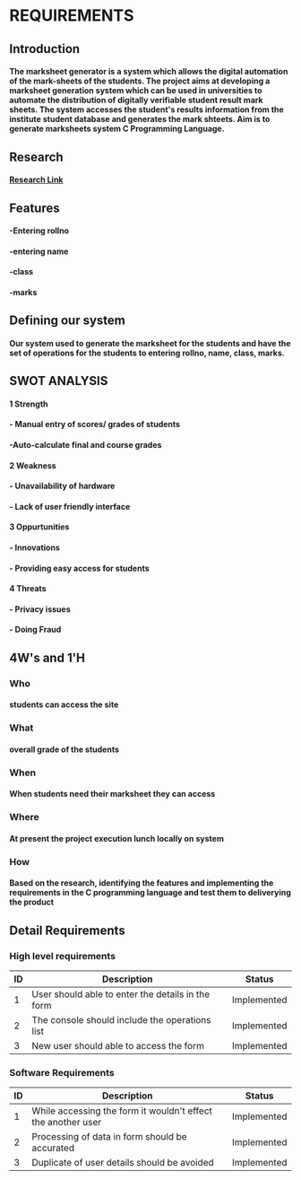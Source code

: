# REQUIREMENTS
## Introduction
#### The marksheet generator is a system which allows the digital automation of the mark-sheets of the students. The project aims at developing a marksheet generation system which can be used in universities to automate the distribution of digitally verifiable student result mark sheets. The system accesses the student's results information from the institute student database and generates the mark shteets. Aim is to generate marksheets system C Programming Language.
## Research
#### [Research Link](https://www.researchgate.net/publication/287718426_PDF_Marksheet_Generator)
## Features
#### -Entering rollno
#### -entering name
#### -class
#### -marks
## Defining our system
#### Our system used to generate the marksheet for the students and have the set of operations for the students to entering rollno, name, class, marks.
## SWOT ANALYSIS
#### 1 Strength
#### - Manual entry of scores/ grades of students
#### -Auto-calculate final and course grades
#### 2 Weakness
#### - Unavailability of hardware
#### - Lack of user friendly interface
#### 3 Oppurtunities
#### - Innovations
#### - Providing easy access for students
#### 4 Threats
#### - Privacy issues
#### - Doing Fraud
## 4W's and 1'H
### Who
#### students can access the site                                             
### What
#### overall grade of the students
### When 
#### When students need their marksheet they can access
### Where 
#### At present the project execution lunch locally on system
### How 
#### Based on the research, identifying the features and implementing the requirements in the C programming language and test them to deliverying the product
## Detail Requirements
### High level requirements
| ID | Description | Status |
|----|-------------|--------|
| 1 | User should able to enter the details in the form | Implemented |
| 2 | The console should include the operations list | Implemented |
| 3 | New user should able to access the form | Implemented |
### Software Requirements
| ID | Description | Status |
|----|-------------|--------|
| 1 | While accessing the form it wouldn't effect the another user| Implemented |
| 2 | Processing of data in form should be accurated | Implemented |
| 3 | Duplicate of user details should be avoided | Implemented |
